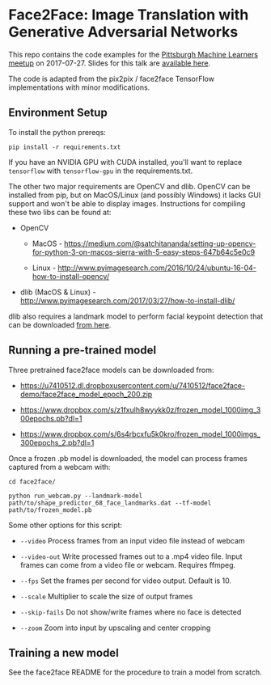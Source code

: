 # Face2Face: Image Translation with Generative Adversarial Networks

This repo contains the code examples for the [Pittsburgh Machine Learners meetup](https://www.meetup.com/Pittsburgh-Machine-Learners/events/241753177/) on 2017-07-27. Slides for this talk are [available here](https://docs.google.com/presentation/d/1uYSM7hR8H6aNv6hGkzfS05ojQiuVOgnq5ASLpGy8IGk/edit?usp=sharing).

The code is adapted from the pix2pix / face2face TensorFlow implementations with minor modifications.

## Environment Setup

To install the python prereqs:

`pip install -r requirements.txt`

If you have an NVIDIA GPU with CUDA installed, you'll want to replace `tensorflow` with `tensorflow-gpu` in the requirements.txt.

The other two major requirements are OpenCV and dlib. OpenCV can be installed from pip, but on MacOS/Linux (and possibly Windows) it lacks GUI support and won't be able to display images. Instructions for compiling these two libs can be found at:


* OpenCV 

  * MacOS - https://medium.com/@satchitananda/setting-up-opencv-for-python-3-on-macos-sierra-with-5-easy-steps-647b64c5e0c9 

  * Linux - http://www.pyimagesearch.com/2016/10/24/ubuntu-16-04-how-to-install-opencv/ 

* dlib (MacOS & Linux) - http://www.pyimagesearch.com/2017/03/27/how-to-install-dlib/

dlib also requires a landmark model to perform facial keypoint detection that can be downloaded [from here](http://dlib.net/files/shape_predictor_68_face_landmarks.dat.bz2).


## Running a pre-trained model

Three pretrained face2face models can be downloaded from:

* https://u7410512.dl.dropboxusercontent.com/u/7410512/face2face-demo/face2face_model_epoch_200.zip

* https://www.dropbox.com/s/z1fxulh8wyykk0z/frozen_model_1000img_300epochs.pb?dl=1

* https://www.dropbox.com/s/6s4rbcxfu5k0kro/frozen_model_1000imgs_300epochs_2.pb?dl=1 

Once a frozen .pb model is downloaded, the model can process frames captured from a webcam with:

```
cd face2face/

python run_webcam.py --landmark-model path/to/shape_predictor_68_face_landmarks.dat --tf-model path/to/frozen_model.pb
```

Some other options for this script:

* `--video`  Process frames from an input video file instead of webcam

* `--video-out`  Write processed frames out to a .mp4 video file. Input frames can come from a video file or webcam. Requires ffmpeg.

* `--fps`  Set the frames per second for video output. Default is 10.

* `--scale`  Multiplier to scale the size of output frames

* `--skip-fails`  Do not show/write frames where no face is detected

* `--zoom`  Zoom into input by upscaling and center cropping


## Training a new model

See the face2face README for the procedure to train a model from scratch.